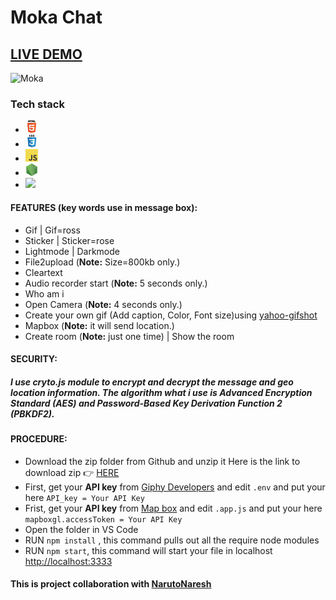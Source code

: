 # Moka Chat

## <a href="https://moka-chat.herokuapp.com/">LIVE DEMO</a>

![Moka](Video.gif)

### Tech stack
- <img height="20" src="https://raw.githubusercontent.com/github/explore/80688e429a7d4ef2fca1e82350fe8e3517d3494d/topics/html/html.png">
- <img height="20" src="https://raw.githubusercontent.com/github/explore/80688e429a7d4ef2fca1e82350fe8e3517d3494d/topics/css/css.png">
- <img height="20" src="https://raw.githubusercontent.com/github/explore/80688e429a7d4ef2fca1e82350fe8e3517d3494d/topics/javascript/javascript.png">
- <img height="20" src="https://raw.githubusercontent.com/github/explore/80688e429a7d4ef2fca1e82350fe8e3517d3494d/topics/nodejs/nodejs.png">
- <img height="20" src="https://avatars.githubusercontent.com/u/10566080?s=200&v=4">


#### FEATURES (key words use in message box):
- Gif | Gif=ross
- Sticker | Sticker=rose
- Lightmode | Darkmode
- File2upload (**Note:** Size=800kb only.)
- Cleartext
- Audio recorder start (**Note:** 5 seconds only.)
- Who am i 
- Open Camera (**Note:** 4 seconds only.)
- Create your own gif (Add caption, Color, Font size)using <a href="https://github.com/yahoo/gifshot">yahoo-gifshot</a>
- Mapbox (**Note:** it will send location.)
- Create room (**Note:** just one time) | Show the room 

#### SECURITY:
##### I use cryto.js module to encrypt and decrypt the message and geo location information. The algorithm what i use is Advanced Encryption Standard (AES) and Password-Based Key Derivation Function 2 (PBKDF2). 

#### PROCEDURE:
- Download the zip folder from Github and unzip it
Here is the link to download zip 👉
<a href='https://github.com/avinashboy/moka-chat'>HERE</a>
- First, get your **API key** from <a href="https://developers.giphy.com/">Giphy Developers</a> and edit <code>.env</code> and put your here `API_key = Your API Key`
- Frist, get your **API key** from <a href="https://www.mapbox.com/">Map box</a> and edit <code>.app.js</code> and put your here `mapboxgl.accessToken = Your API Key`
- Open the folder in VS Code
- RUN <code>npm install</code> , this command pulls out all the require node modules
- RUN <code>npm start</code>, this command will start your file in localhost <a href="http://localhost:3333">http://localhost:3333</a>


#### This is project collaboration with <a href="https://github.com/NarutoNaresh">NarutoNaresh</a>
